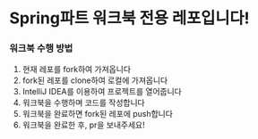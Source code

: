 # Spring파트 워크북 전용 레포입니다!

### 워크북 수행 방법

1. 현재 레포를 fork하여 가져옵니다
2. fork된 레포를 clone하여 로컬에 가져옵니다
3. IntelliJ IDEA를 이용하여 프로젝트를 열어줍니다
4. 워크북을 수행하며 코드를 작성합니다
5. 워크북을 완료하면 fork된 레포에 push합니다
6. 워크북을 완료한 후, pr을 보내주세요!
